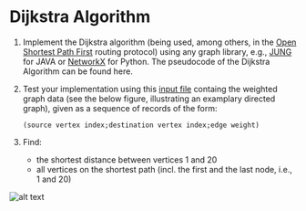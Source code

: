 # Dijkstra Algorithm

1. Implement the Dijkstra algorithm (being used, among others, in the [Open Shortest Path First](https://en.wikipedia.org/wiki/Open_Shortest_Path_First) routing protocol) 
   using any graph library, e.g., [JUNG](http://jung.sourceforge.net/) for JAVA or [NetworkX](http://networkx.github.io/) for Python. The pseudocode of the Dijkstra Algorithm can be found here.


2. Test your implementation using this [input file](https://github.com/sowmya6598/algorithms-data-structures/blob/master/dijkstra/graf.txt) containg the weighted graph data (see the below figure, 
   illustrating an examplary directed graph), given as a sequence of records of the form:
   
   ```
   (source vertex index;destination vertex index;edge weight)
   ```


3. Find:
    - the shortest distance between vertices 1 and 20
    - all vertices on the shortest path (incl. the first and the last node, i.e., 1 and 20)


 ![alt text](http://galaxy.agh.edu.pl/~sedziwy/wordpress/wp-content/uploads/YC8LA.gif)
